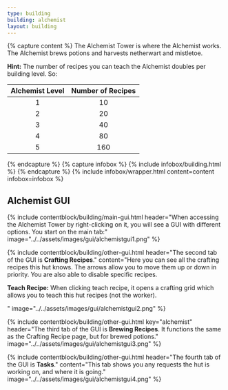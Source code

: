 ```yaml
---
type: building
building: alchemist
layout: building
---
```

{% capture content %}
The Alchemist Tower is where the Alchemist works. The Alchemist brews potions and harvests netherwart and mistletoe.

**Hint:** The number of recipes you can teach the Alchemist doubles per building level. So:

| Alchemist Level | Number of Recipes |
| :-----------: | :---------------: |
|       1       |        10         |
|       2       |        20         |
|       3       |        40         |
|       4       |        80         |
|       5       |        160        |

{% endcapture %}
{% capture infobox %}
{% include infobox/building.html %}
{% endcapture %}
{% include infobox/wrapper.html content=content infobox=infobox %}

## Alchemist GUI

{% include contentblock/building/main-gui.html header="When accessing the Alchemist Tower by right-clicking on it, you will see a GUI with different options. You start on the main tab:" image="../../assets/images/gui/alchemistgui1.png" %}

{% include contentblock/building/other-gui.html header="The second tab of the GUI is <strong>Crafting Recipes</strong>." content="Here you can see all the crafting recipes this hut knows.  The arrows allow you to move them up or down in priority.  You are also able to disable specific recipes.<p><strong> Teach Recipe:</strong> When clicking teach recipe, it opens a crafting grid which allows you to teach this hut recipes (not the worker).</p>" image="../../assets/images/gui/alchemistgui2.png" %}

{% include contentblock/building/other-gui.html key="alchemist" header="The third tab of the GUI is <strong>Brewing Recipes</strong>. It functions the same as the Crafting Recipe page, but for brewed potions." image="../../assets/images/gui/alchemistgui3.png" %}

{% include contentblock/building/other-gui.html header="The fourth tab of the GUI is <strong>Tasks</strong>." content="This tab shows you any requests the hut is working on, and where it is going." image="../../assets/images/gui/alchemistgui4.png" %}
